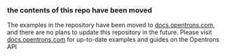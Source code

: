 ### the contents of this repo have been moved

The examples in the repository have been moved to [docs.opentrons.com](https://docs.opentrons.com), and there are no plans to update this repository in the future. Please visit [docs.opentrons.com](https://docs.opentrons.com) for up-to-date examples and guides on the Opentrons API
